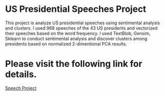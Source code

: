 # US Presidential Speeches Project

This project is analyze US presidential speeches using sentimental analysis and clusters. I used 968 speeches of the 43 US presidents and vectorized their speeches based on the word frequency. I used TextBlob, Gensim, Sklearn to conduct sentimental analysis and discover clusters among presidents based on normalized 2-dimentional PCA results.


# Please visit the following link for details.
<a href="https://youngho92.github.io/Fourth/"> Speech Project </a>
